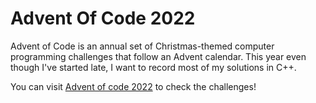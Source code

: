 # Advent Of Code 2022

Advent of Code is an annual set of Christmas-themed computer programming challenges that follow an Advent calendar. This year even though I've started late, I want to record most of my solutions in C++.

You can visit [Advent of code 2022](https://adventofcode.com/2022) to check the challenges!